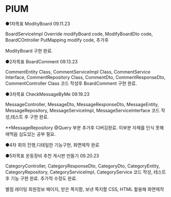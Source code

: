 # PIUM
●1차목표 ModityBoard 09.11.23

BoardServiceImpl Override modifyBoard code,
ModifyBoardDto code,
BoardCOntroller PutMapping modify code,
추가후

ModityBoard 구현 완료.

●2차목표 BoardComment 09.13.23

CommentEntity Class,
CommentServiceImpl Class,
CommentService Interface,
CommentRepository Class,
CommentDto,
CommentResponseDto,
CommentController Class
코드 작성후
BoardComment 구현 완료.

●3차목표 CheckMessageByMe 09.19.23

MessageController, MessageDto, MessageResponseDto, MessageEntity, MessageRepository, MessageServiceImpl, MessageServiceInterface 코드 작성,테스트 후 구현 완료.

**MessageRepository @Query 부분 추가후 디버깅완료. 이부분 자체를 인식 못해 애먹음 심도있는 공부 필요.


●4차 회의 진행,디테일한 기능구현, 화면제작 완료 


●5차목표 운동장비 추천 게시판 만들기 09.20.23

CategoryController,
CategoryResponseDto,
CategoryDto,
CategoryEntity,
CategoryRepository,
CategoryServiceImpl,
CategoryService
코드 작성, 테스트 후 기능 구현 완료.
추가적 수정도 완료.

별점 레이팅 회원정보 페이지,
받은 쪽지함,
보낸 쪽지함
CSS, HTML 활용해 화면제작
